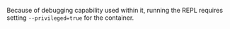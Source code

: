 Because of debugging capability used within it, running the REPL requires setting `--privileged=true` for the container.